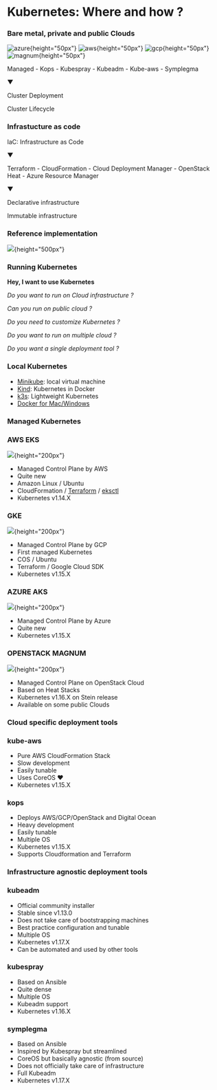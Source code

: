 # Kubernetes: Where and how ?

### Bare metal, private and public Clouds

![azure](images/kubernetes/azure_h.png){height="50px"}
![aws](images/kubernetes/aws_h.png){height="50px"}
![gcp](images/kubernetes/gcp_h.png){height="50px"}
![magnum](images/kubernetes/magnum_h.png){height="50px"}

Managed - Kops - Kubespray - Kubeadm - Kube-aws - Symplegma

▼

Cluster Deployment

Cluster Lifecycle

### Infrastucture as code

IaC: Infrastructure as Code

▼

Terraform - CloudFormation - Cloud Deployment Manager - OpenStack Heat - Azure Resource Manager

▼

Declarative infrastructure

Immutable infrastructure

### Reference implementation

![](images/kubernetes/infra_ref.png){height="500px"}

### Running Kubernetes

**Hey, I want to use Kubernetes**

*Do you want to run on Cloud infrastructure ?*

*Can you run on public cloud ?*

*Do you need to customize Kubernetes ?*

*Do you want to run on multiple cloud ?*

*Do you want a single deployment tool ?*

### Local Kubernetes

- [Minikube](https://github.com/kubernetes/minikube): local virtual machine
- [Kind](https://github.com/kubernetes-sigs/kind): Kubernetes in Docker
- [k3s](https://github.com/rancher/k3s): Lightweight Kubernetes
- [Docker for Mac/Windows](https://docs.docker.com/docker-for-mac/)

### Managed Kubernetes

### AWS EKS

![](images/kubernetes/eks_v.png){height="200px"}

- Managed Control Plane by AWS
- Quite new
- Amazon Linux / Ubuntu
- CloudFormation / [Terraform](https://github.com/terraform-aws-modules/terraform-aws-eks) / [eksctl](https://eksctl.io/)
- Kubernetes v1.14.X

### GKE

![](images/kubernetes/gke.png){height="200px"}

- Managed Control Plane by GCP
- First managed Kubernetes
- COS / Ubuntu
- Terraform / Google Cloud SDK
- Kubernetes v1.15.X

### AZURE AKS

![](images/kubernetes/aks_v.png){height="200px"}

- Managed Control Plane by Azure
- Quite new
- Kubernetes v1.15.X

### OPENSTACK MAGNUM

![](images/kubernetes/magnum_v.png){height="200px"}

- Managed Control Plane on OpenStack Cloud
- Based on Heat Stacks
- Kubernetes v1.16.X on Stein release
- Available on some public Clouds

### Cloud specific deployment tools

### kube-aws

- Pure AWS CloudFormation Stack
- Slow development
- Easily tunable
- Uses CoreOS ❤
- Kubernetes v1.15.X

### kops

- Deploys AWS/GCP/OpenStack and Digital Ocean
- Heavy development
- Easily tunable
- Multiple OS
- Kubernetes v1.15.X
- Supports Cloudformation and Terraform

### Infrastructure agnostic deployment tools

### kubeadm

- Official community installer
- Stable since v1.13.0
- Does not take care of bootstrapping machines
- Best practice configuration and tunable
- Multiple OS
- Kubernetes v1.17.X
- Can be automated and used by other tools

### kubespray

- Based on Ansible
- Quite dense
- Multiple OS
- Kubeadm support
- Kubernetes v1.16.X

### symplegma

- Based on Ansible
- Inspired by Kubespray but streamlined
- CoreOS but basically agnostic (from source)
- Does not officially take care of infrastructure
- Full Kubeadm
- Kubernetes v1.17.X

